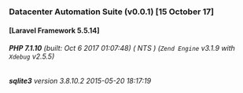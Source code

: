 ### Datacenter Automation Suite (v0.0.1) [15 October 17]
 
#### [Laravel Framework 5.5.14]
###### **PHP 7.1.10** (built: Oct 6 2017 01:07:48) ( NTS ) (_`Zend Engine`_ v3.1.9 with _`Xdebug`_ v2.5.5)
###### **sqlite3** version 3.8.10.2 2015-05-20 18:17:19 
